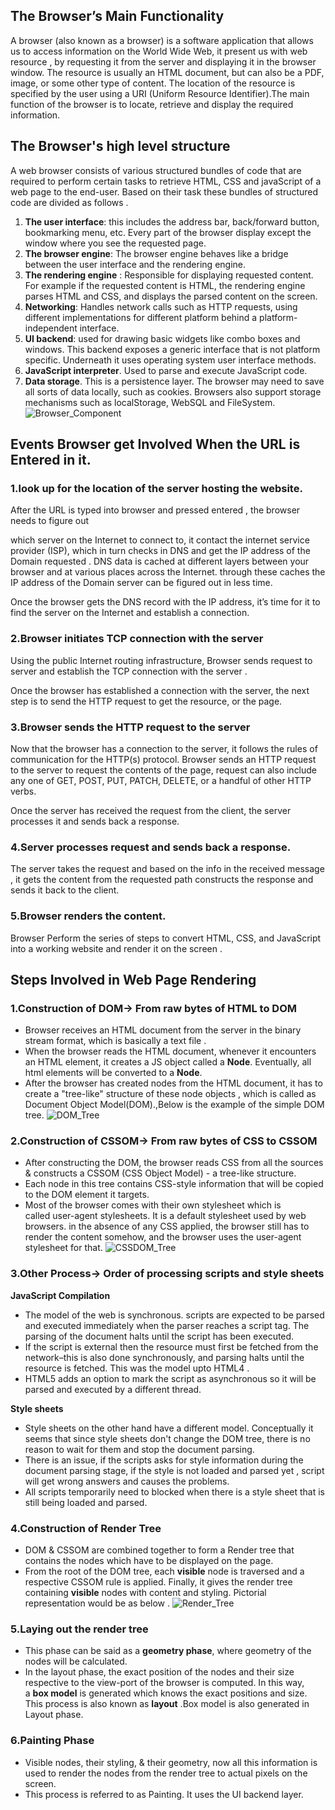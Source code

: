 ## **The Browser’s Main Functionality**

A browser (also known as a browser) is a software application that allows us to access information on the World Wide Web, it present us with web resource , by requesting it from the server and displaying it in the browser window. The resource is usually an HTML document, but can also be a PDF, image, or some other type of content. The location of the resource is specified by the user using a URI (Uniform Resource Identifier).The main function of the browser is to locate, retrieve and display the required information.

## ****The Browser's high level structure****

A web browser consists of various structured bundles of code that are required to perform certain tasks to retrieve HTML, CSS and javaScript of a web page to the end-user. Based on their task these bundles of structured code are divided as follows .

1. **The user interface**: this includes the address bar, back/forward button, bookmarking menu, etc. Every part of the browser display except the window where you see the requested page.
2. **The browser engine**: The browser engine behaves like a bridge between the user interface and the rendering engine.
3. **The rendering engine** : Responsible for displaying requested content. For example if the requested content is HTML, the rendering engine parses HTML and CSS, and displays the parsed content on the screen.
4. **Networking**: Handles network calls such as HTTP requests, using different implementations for different platform behind a platform-independent interface.
5. **UI backend**: used for drawing basic widgets like combo boxes and windows. This backend exposes a generic interface that is not platform specific. Underneath it uses operating system user interface methods.
6. **JavaScript interpreter**. Used to parse and execute JavaScript code.
7. **Data storage**. This is a persistence layer. The browser may need to save all sorts of data locally, such as cookies. Browsers also support storage mechanisms such as localStorage, WebSQL and FileSystem.
![Browser_Component](Browser_Component.png)

## Events Browser get Involved When the URL is Entered in it.

### 1.look up for the location of the server hosting the website.

After the URL is typed into browser and pressed entered , the browser needs to figure out 

which server on the Internet to connect to, it contact the internet service provider (ISP), which in turn checks in DNS and get the IP address of the Domain requested . DNS data is cached at different layers between your browser and at various places across the Internet. through these caches the IP address of the Domain server can be  figured out in less time.

Once the browser gets the DNS record with the IP address, it’s time for it to find the server on the Internet and establish a connection.

### 2.**Browser initiates TCP connection with the server**

Using the public Internet routing infrastructure, Browser sends request to server and establish the TCP connection with the server .

Once the browser has established a connection with the server, the next step is to send the HTTP request to get the resource, or the page.

### 3.**Browser sends the HTTP request to the server**

Now that the browser has a connection to the server, it follows the rules of communication for the HTTP(s) protocol. Browser sends an HTTP request to the server to request the contents of the page, request can also include  any one of GET, POST, PUT, PATCH, DELETE, or a handful of other HTTP verbs.

Once the server has received the request from the client, the server processes it and sends back a response.

### 4.**Server processes request and sends back a response.**

The server takes the request and based on the info in the received message , it gets the content from the requested path constructs the response and sends it back to the client. 

### 5.**Browser renders the content.**

Browser Perform the series of steps  to convert HTML, CSS, and JavaScript into a working website and render it on the screen .

## **Steps Involved in Web Page Rendering**

### 1.**Construction of DOM→ From raw bytes of HTML to DOM**

- Browser receives an HTML document from the server in the binary stream format, which is basically a text file .
- When the browser reads the HTML document, whenever it encounters an HTML element, it creates a JS object called a **Node**. Eventually, all html elements will be converted to a **Node**.
- After the browser has created nodes from the HTML document, it has to create a "tree-like" structure of these node objects , which is called as Document Object Model(DOM).,Below is the example of the simple DOM tree.
![DOM_Tree](DOM_Tree.png)

### 2.**Construction of CSSOM→ From raw bytes of CSS to CSSOM**

- After constructing the DOM, the browser reads CSS from all the sources & constructs a CSSOM (CSS Object Model) - a tree-like structure.
- Each node in this tree contains CSS-style information that will be copied to the DOM element it targets.
- Most of the browser comes with their own stylesheet which is called user-agent stylesheets. It is a default stylesheet used by web browsers. in the absence of any CSS applied, the browser still has to render the content somehow, and the browser uses the user-agent stylesheet for that.
![CSSDOM_Tree](CSSDOM_Tree.png)

### 3.Other Process→ O****rder of processing scripts and style sheets****

**JavaScript Compilation**

- The model of the web is synchronous.  scripts are expected to be  parsed and executed immediately when the parser reaches a script tag. The parsing of the document halts until the script has been executed.
- If the script is external then the resource must first be fetched from the network–this is also done synchronously, and parsing halts until the resource is fetched. This was the model upto HTML4 .
- HTML5 adds an option to mark the script as asynchronous so it will be parsed and executed by a different thread.

****Style sheets****

- Style sheets on the other hand have a different model. Conceptually it seems that since style sheets don't change the DOM tree, there is no reason to wait for them and stop the document parsing.
- There is an issue, if the scripts asks for style information during the document parsing stage, if the style is not loaded and  parsed yet , script will get wrong answers  and  causes the problems.
- All scripts temporarily need to blocked when  there is a style sheet that is still being loaded and parsed.

### 4.**Construction of Render Tree**

- DOM & CSSOM are combined together to form a Render tree that contains the nodes which have to be displayed on the page.
- From the root of the DOM tree, each **visible** node is traversed and a respective CSSOM rule is applied. Finally, it gives the render tree containing **visible** nodes with content and styling. Pictorial representation  would be as below .
![Render_Tree](Render_Tree.png)

### 5.****Laying out the render tree****

- This phase can be said as a **geometry phase**, where  geometry of the nodes will be calculated.
- In the layout phase, the exact position of the nodes and their size respective to the view-port of the browser is computed. In this way, a **box model** is generated which knows the exact positions and size. This process is also known as **layout** .Box model is also generated in  Layout phase.

### 6.**Painting Phase**

- Visible nodes, their styling, & their geometry, now all this information is used to render the nodes from the render tree to actual pixels on the screen.
- This process is referred to as Painting. It uses the UI backend layer.

